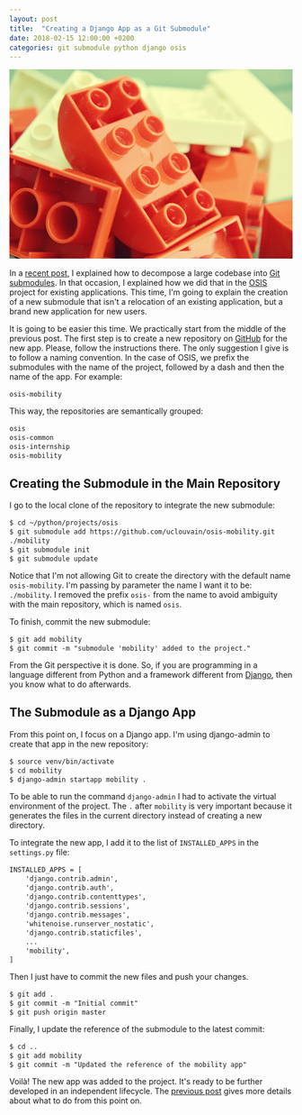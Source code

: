 ```yaml
---
layout: post
title:  "Creating a Django App as a Git Submodule"
date: 2018-02-15 12:00:00 +0200
categories: git submodule python django osis
---
```


![Lego bricks](/images/posts/creating-git-submodules.jpg)

In a [recent post][previous-post], I explained how to decompose a large codebase into [Git submodules][git-submodule]. In that occasion, I explained how we did that in the [OSIS] project for existing applications. This time, I'm going to explain the creation of a new submodule that isn't a relocation of an existing application, but a brand new application for new users.

<!-- more -->

It is going to be easier this time. We practically start from the middle of the previous post. The first step is to create a new repository on [GitHub] for the new app. Please, follow the instructions there. The only suggestion I give is to follow a naming convention. In the case of OSIS, we prefix the submodules with the name of the project, followed by a dash and then the name of the app. For example:

    osis-mobility

This way, the repositories are semantically grouped:

    osis
    osis-common
    osis-internship
    osis-mobility

## Creating the Submodule in the Main Repository

I go to the local clone of the repository to integrate the new submodule:

    $ cd ~/python/projects/osis
    $ git submodule add https://github.com/uclouvain/osis-mobility.git ./mobility
    $ git submodule init
    $ git submodule update

Notice that I'm not allowing Git to create the directory with the default name `osis-mobility`. I'm passing by parameter the name I want it to be: `./mobility`. I removed the prefix `osis-` from the name to avoid ambiguity with the main repository, which is named `osis`.

To finish, commit the new submodule:

    $ git add mobility
    $ git commit -m "submodule 'mobility' added to the project."

From the Git perspective it is done. So, if you are programming in a language different from Python and a framework different from [Django], then you know what to do afterwards.

## The Submodule as a Django App

From this point on, I focus on a Django app. I'm using django-admin to create that app in the new repository:

    $ source venv/bin/activate
    $ cd mobility
    $ django-admin startapp mobility .

To be able to run the command `django-admin` I had to activate the virtual environment of the project. The `.` after `mobility` is very important because it generates the files in the current directory instead of creating a new directory.

To integrate the new app, I add it to the list of `INSTALLED_APPS` in the `settings.py` file:

    INSTALLED_APPS = [
        'django.contrib.admin',
        'django.contrib.auth',
        'django.contrib.contenttypes',
        'django.contrib.sessions',
        'django.contrib.messages',
        'whitenoise.runserver_nostatic',
        'django.contrib.staticfiles',
        ...
        'mobility',
    ]

Then I just have to commit the new files and push your changes.

    $ git add .
    $ git commit -m "Initial commit"
    $ git push origin master

Finally, I update the reference of the submodule to the latest commit:

    $ cd ..
    $ git add mobility
    $ git commit -m "Updated the reference of the mobility app"

Voilà! The new app was added to the project. It's ready to be further developed in an independent lifecycle. The [previous post][previous-post] gives more details about what to do from this point on.

[Django]: https://www.djangoproject.org
[Github]: https://www.github.com
[git-submodule]: https://git-scm.com/docs/git-submodule
[OSIS]: https://github.com/uclouvain/osis
[previous-post]: http://www.hildeberto.com/2017/10/decomposing-into-git-submodules.html
[Python]: https://www.python.org
